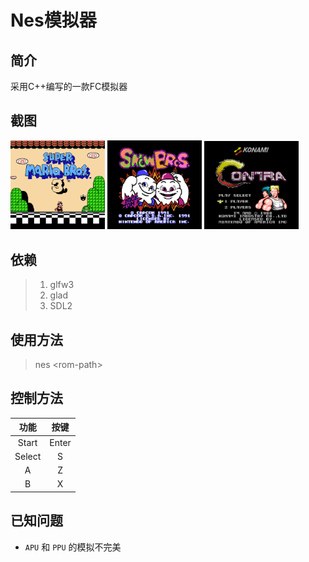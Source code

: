 # Nes模拟器

## 简介
采用C++编写的一款FC模拟器

## 截图

<img src="screenshort/1.PNG" width="30%" /> <img src="screenshort/2.PNG" width="30%" /> <img src="screenshort/3.PNG" width="30%" />

## 依赖
> 1. glfw3
> 2. glad
> 3. SDL2

## 使用方法
> nes \<rom-path\>

## 控制方法
|功能|按键|
|:-:|:-:|
|Start|Enter|
|Select|S|
|A|Z|
|B|X|

## 已知问题
* `APU` 和 `PPU` 的模拟不完美
